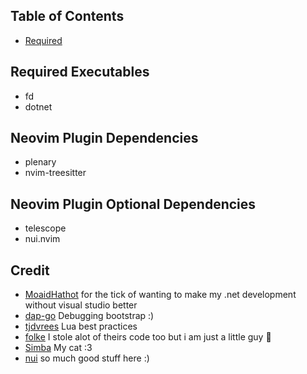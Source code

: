 ## Table of Contents
- [Required](#required)

## Required Executables
- fd
- dotnet

## Neovim Plugin Dependencies
- plenary
- nvim-treesitter

## Neovim Plugin Optional Dependencies
- telescope 
- nui.nvim

## Credit 
- [MoaidHathot](https://github.com/MoaidHathot/dotnet.nvim) for the tick of wanting to make my .net development without visual studio better
- [dap-go]() Debugging bootstrap :)
- [tjdvrees]() Lua best practices
- [folke]() I stole alot of theirs code too but i am just a little guy 🥺
- [Simba]() My cat :3
- [nui](https://github.com/MunifTanjim/nui.nvim) so much good stuff here :)


